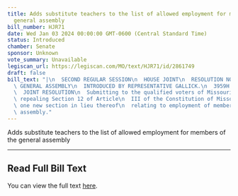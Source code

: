 ```yaml
---
title: Adds substitute teachers to the list of allowed employment for members of the
  general assembly
bill_number: HJR71
date: Wed Jan 03 2024 00:00:00 GMT-0600 (Central Standard Time)
status: Introduced
chamber: Senate
sponsor: Unknown
vote_summary: Unavailable
legiscan_url: https://legiscan.com/MO/text/HJR71/id/2861749
draft: false
bill_text: "|\n  SECOND REGULAR SESSION\n  HOUSE JOINT\n  RESOLUTION NO. 71\n  102ND\
  \ GENERAL ASSEMBLY\n  INTRODUCED BY REPRESENTATIVE GALLICK.\n  3959H.01I DANARADEMANMILLER,ChiefClerk\n\
  \  JOINT RESOLUTION\n  Submitting to the qualified voters of Missouri an amendment\
  \ repealing Section 12 of Article\n  III of the Constitution of Missouri, and adopting\
  \ one new section in lieu thereof\n  relating to employment of members of the general\
  \ assembly."
---
```

Adds substitute teachers to the list of allowed employment for members of the general assembly

---

## Read Full Bill Text

You can view the full text [here](https://legiscan.com/MO/text/HJR71/id/2861749).

